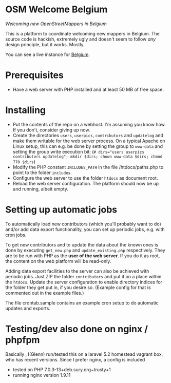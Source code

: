 # OSM Welcome Belgium

*Welcoming new OpenStreetMappers in Belgium*

This is a platform to coordinate welcoming new mappers in Belgium. The source code is hackish, extremely ugly and doesn't seem to follow *any* design principle, but it works. Mostly.

You can see a live instance for [Belgium](https://welcome.osm.be/).

# Prerequisites

* Have a web server with PHP installed and at least 50 MB of free space.

# Installing

* Put the contents of the repo on a webhost. I'm assuming you know how. If you don't, consider giving up now.
* Create the directories `users`, `userpics`, `contributors` and `updatelog` and make them writable for the web server process. On a typical Apache on Linux setup, this can e.g. be done by setting the group to `www-data` and setting the group write execution bit: (`# dirs="users userpics contributors updatelog"; mkdir $dirs; chown www-data $dirs; chmod 770 $dirs`)
* Modify the PHP constant `INCLUDES_PATH` in the file /htdocs/paths.php to point to the folder `includes`.
* Configure the web server to use the folder `htdocs` as document root.
* Reload the web server configuration. The platform should now be up and running, albeit empty.

# Setting up automatic jobs

To automatically load new contributors (which you'll probably want to do) and/or add data export functionality, you can set up periodic jobs, e.g. with cron jobs.

To get new contributors and to update the data about the known ones is done by executing `get_new.php` and `update_existing.php` respectively. They are to be run with PHP as the **user of the web server**. If you do it as root, the content on the web platform will be read-only.

Adding data export facilities to the server can also be achieved with periodic jobs. Just ZIP the folder `contributors` and put it on a place within the `htdocs`. Update the server configuration to enable directory indices for the folder they get put in, if you desire so. (Example config for that is commented out in the example files.)

The file crontab.sample contains an example cron setup to do automatic updates and exports.

# Testing/dev also done on nginx / phpfpm
Basically , I(Glenn) run/tested this on a laravel 5.2 homestead vagrant box, who has recent versions.  Since I prefer nginx, a config is included

* tested on PHP 7.0.3-13+deb.sury.org~trusty+1
* running nginx version 1.9.11
